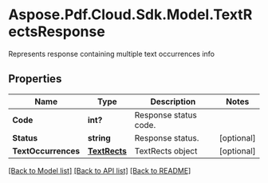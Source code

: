 ﻿# Aspose.Pdf.Cloud.Sdk.Model.TextRectsResponse
Represents response containing multiple text occurrences info

## Properties

Name | Type | Description | Notes
------------ | ------------- | ------------- | -------------
**Code** | **int?** | Response status code. | 
**Status** | **string** | Response status. | [optional] 
**TextOccurrences** | [**TextRects**](TextRects.md) | TextRects object | [optional] 

[[Back to Model list]](../README.md#documentation-for-models) [[Back to API list]](../README.md#documentation-for-api-endpoints) [[Back to README]](../README.md)

